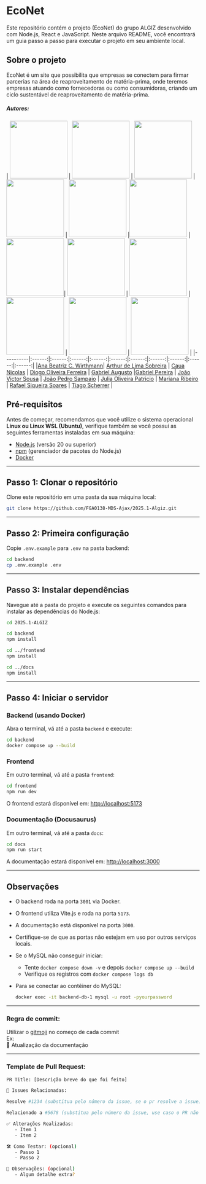 # EcoNet

Este repositório contém o projeto (EcoNet) do grupo ALGIZ desenvolvido com Node.js, React e JavaScript. Neste arquivo README, você encontrará um guia passo a passo para executar o projeto em seu ambiente local.

## Sobre o projeto

EcoNet é um site que possibilita que empresas se conectem para firmar parcerias na área de reaproveitamento de matéria-prima, onde teremos empresas atuando como fornecedoras ou como consumidoras, criando um ciclo sustentável de reaproveitamento de matéria-prima. 

##### Autores:

<!-- Tabela com os nomes e fotos-->
| <a href="https://github.com/anawirthmann"><img src="https://avatars.githubusercontent.com/u/91133974?v=4" width="150" ></img></a> | <a href="https://github.com/arthor13"><img src="https://avatars.githubusercontent.com/u/112632734?v=4" width="150"></img></a> | <a href="https://github.com/CauaNicolas"><img src="https://avatars.githubusercontent.com/u/79241219?v=4" width="150"></img></a> | <a href="https://github.com/SDC-Diih"><img src="https://avatars.githubusercontent.com/u/48413982?v=4" width="150"></img></a> | <a href="https://github.com/gabrielaugusto23"><img src="https://avatars.githubusercontent.com/u/103151217?v=4" width="150"></img></a> |<a href="https://github.com/bielg7"><img src="https://avatars.githubusercontent.com/u/150948362?v=4" width="150"></img></a> | <a href="https://github.com/Discicle"><img src="https://avatars.githubusercontent.com/u/117182979?v=4" width="150"></img></a>| <a href="https://github.com/jopesmp"><img src="https://avatars.githubusercontent.com/u/113356974?v=4" width="150"></img></a> | <a href="https://github.com/juliapat18"><img src="https://avatars.githubusercontent.com/u/204951019?v=4" width="150"></img></a> | <a href="https://github.com/marianagonzaga0"><img src="https://avatars.githubusercontent.com/u/193804034?v=4" width="150"></img></a> | <a href="https://github.com/rFaelxs"><img src="https://avatars.githubusercontent.com/u/176593068?v=4" width="150"></img></a> | <a href="https://github.com/TiagoSTdeLyra"><img src="https://avatars.githubusercontent.com/u/56367136?v=4" width="150"></img></a> |
|----------|:------:|:------:|:------:|:------:|:------:|:------:|:------:|:------:|:------:|:------:|
|[Ana Beatriz C. Wirthmann](https://github.com/anawirthmann)|  [Arthur de Lima Sobreira](https://github.com/arthor13) | [Caua Nicolas](https://github.com/CauaNicolas) | [Diogo Oliveira Ferreira](https://github.com/SDC-Diih) | [Gabriel Augusto](https://github.com/gabrielaugusto23) |[Gabriel Pereira](https://github.com/bielg7) | [João Victor Sousa](https://github.com/Discicle) | [João Pedro Sampaio](https://github.com/jopesmp) | [Julia Oliveira Patricio](https://github.com/juliapat18) | [Mariana Ribeiro](https://github.com/marianagonzaga0) | [Rafael Siqueira Soares](https://github.com/rFaelxs) | [Tiago Scherrer](https://github.com/TiagoSTdeLyra) |

## Pré-requisitos

Antes de começar, recomendamos que você utilize o sistema operacional **Linux ou Linux WSL (Ubuntu)**, 
verifique também se você possui as seguintes ferramentas instaladas em sua máquina:

- [Node.js](https://nodejs.org/) (versão 20 ou superior)
- [npm](https://www.npmjs.com/) (gerenciador de pacotes do Node.js)
- [Docker](https://www.docker.com/)

---

## Passo 1: Clonar o repositório

Clone este repositório em uma pasta da sua máquina local:

```bash
git clone https://github.com/FGA0138-MDS-Ajax/2025.1-Algiz.git
```

---
## Passo 2: Primeira configuração

Copie `.env.example` para `.env` na pasta backend:

```bash
cd backend
cp .env.example .env
```

---
## Passo 3: Instalar dependências

Navegue até a pasta do projeto e execute os seguintes comandos para instalar as dependências do Node.js:

```bash
cd 2025.1-ALGIZ

cd backend
npm install

cd ../frontend
npm install

cd ../docs
npm install
```

---

## Passo 4: Iniciar o servidor

### Backend (usando Docker)

Abra o terminal, vá até a pasta `backend` e execute:

```bash
cd backend
docker compose up --build
```

### Frontend

Em outro terminal, vá até a pasta `frontend`:

```bash
cd frontend
npm run dev
```

O frontend estará disponível em: [http://localhost:5173](http://localhost:5173)

### Documentação (Docusaurus)

Em outro terminal, vá até a pasta `docs`:

```bash
cd docs
npm run start
```

A documentação estará disponível em: [http://localhost:3000](http://localhost:3000)

---

## Observações

- O backend roda na porta `3001` via Docker.
- O frontend utiliza Vite.js e roda na porta `5173`.
- A documentação está disponível na porta `3000`.
- Certifique-se de que as portas não estejam em uso por outros serviços locais.
- Se o MySQL não conseguir iniciar:
  - Tente `docker compose down -v` e depois `docker compose up --build`
  - Verifique os registros com `docker compose logs db`

- Para se conectar ao contêiner do MySQL:
  ```bash
  docker exec -it backend-db-1 mysql -u root -pyourpassword
  ```
  
---
### Regra de commit:
Utilizar o [gitmoji](https://gitmoji.dev/) no começo de cada commit  
Ex:  
📝 Atualização da documentação

---

### Template de Pull Request:
```bash
PR Title: [Descrição breve do que foi feito]

🔗 Issues Relacionadas:

Resolve #1234 (substitua pelo número da issue, se o pr resolve a issue)

Relacionado a #5678 (substitua pelo número da issue, use caso o PR não resolver completamente a issue)

✅ Alterações Realizadas:
   - Item 1
   - Item 2

🛠 Como Testar: (opcional)
   - Passo 1
   - Passo 2

📌 Observações: (opcional)
   - Algum detalhe extra?
```
